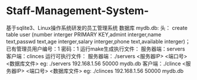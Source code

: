 # Staff-Management-System-
基于sqlite3、Linux操作系统研发的员工管理系统
数据库 mydb.db:
头：
create table user (number interger PRIMARY KEY,admint interger,name text,passwd text,age interger,salary interger,phone text,available interger)；
已有管理员用户编号：1
	密码：1
运行make生成执行文件：
	服务器端：servers
	客户端：clinces
运行可执行文件：
	服务器端：./servers <服务器IP> <端口号> <数据库文件> 
		eg: ./servers 192.168.1.56 50000 mydb.db
	客户端：./clince <服务器IP> <端口号> <数据库文件> 
		eg: ./clinces 192.168.1.56 50000 mydb.db

